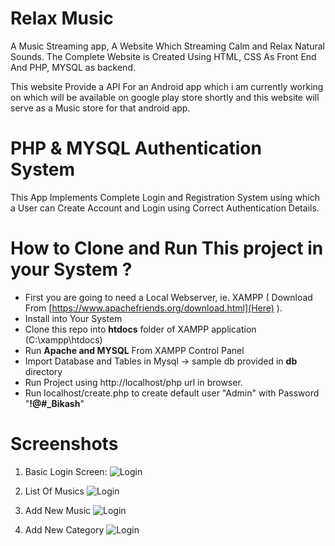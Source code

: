 # Relax Music
A Music Streaming app, A Website Which Streaming Calm and Relax Natural Sounds. The Complete Website is Created Using HTML, CSS As Front End And PHP, MYSQL as backend. 

This website Provide a API For an Android app which i am currently working on which will be available on google play store shortly and this website will serve as a Music store for that android app. 

# PHP & MYSQL Authentication System
This App Implements Complete Login and Registration System using which a User can Create Account and Login using Correct Authentication Details.


# How to Clone and Run This project in your System ? 

* First you are going to need a Local Webserver, ie. XAMPP ( Download From [https://www.apachefriends.org/download.html](Here) ).
* Install into Your System
* Clone this repo into **htdocs** folder of XAMPP application (C:\xampp\htdocs) 
* Run **Apache and MYSQL** From XAMPP Control Panel 
* Import Database and Tables in Mysql -> sample db provided in **db** directory 
* Run Project using http://localhost/php url in browser. 
* Run localhost/create.php to create default user "Admin" with Password "**!@#_Bikash**"


# Screenshots 

1. Basic Login Screen: 
![Login](https://lh3.googleusercontent.com/etQTyIKj4b7hiwznZFfJbBR-OYYUYv8sBnE96nqk3oQVO9xgX9ki_0PB34SSw8N4Ueuv4bwAuxA=w1920-h1080)

2. List Of Musics 
![Login](https://lh3.googleusercontent.com/GgNMM7wa7FiSbqtssNAsfOQKwm5hQkEektumh5MxyiJjrrYuauLyOMiMhmfqJEi5c9GxApBpBMU=w1920-h1080)

3. Add New Music 
![Login](https://lh3.googleusercontent.com/aMwxJ55mcppWRKjSO50km9lHcukBmQ0Ro-7iucOIN9saapXaOCJCIKSuLX0VBdNGf9aBlayXcn4=w1920-h1080)


4. Add New Category
![Login](https://lh3.googleusercontent.com/Yes88-cSiZVZYdhkT34xdqjmpfahVoJt-9DzlSocVVUnDUMsYs1puGzzM3b9dO9o5FxHC6a3Vfo=w1920-h1080)

